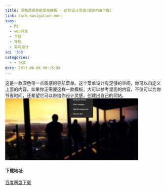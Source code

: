 ```yaml
---
title: 深色质感导航菜单模板 - 给你设计灵感(提供PSD下载)
link: dark-navigation-menu
tags:
  - PS
  - web开发
  - 下载
  - 导航
  - 菜鸟设计
id: '360'
categories:
  - - 分享
date: 2013-06-06 00:25:58
---
```


这是一款深色带一点质感的导航菜单。这个菜单设计有足够的空间，你可以自定义上面的内容。如果你正需要这样一款模板，大可以参考里面的内容，不仅可以为你节省时间，还希望它可以带给你设计灵感，创建出自己的网站。 [![dark-navigation-menu](../images/uploads/2013/06/b088e7ed-c6ff-48e4-a236-5d8fa34fb831-430x200.jpg)](http://vsnote.test/dark-navigation-menu.html/b088e7ed-c6ff-48e4-a236-5d8fa34fb831)  

#### 下载地址

[百度网盘下载](http://pan.baidu.com/share/link?shareid=444687940&uk=1796312283)